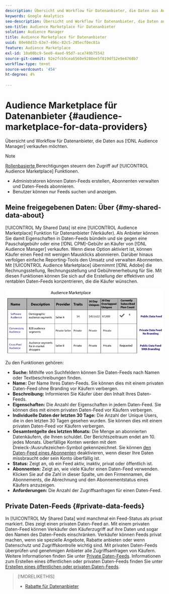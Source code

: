 ```yaml
---
description: Übersicht und Workflow für Datenanbieter, die Daten aus Audience Manager verkaufen möchten.
keywords: Google Analytics
seo-description: Übersicht und Workflow für Datenanbieter, die Daten aus Audience Manager verkaufen möchten.
seo-title: Audience Marketplace für Datenanbieter
solution: Audience Manager
title: Audience Marketplace für Datenanbieter
uuid: 80e60d33-63e7-496c-82c5-205ecf0ec03a
feature: Audience Marketplace
exl-id: 10a00bc9-5ee0-4aed-95d7-ace749b75542
source-git-commit: 92e2fcb5cea6560e9288ee5f819df52e9e4768b7
workflow-type: tm+mt
source-wordcount: '454'
ht-degree: 4%

---
```


# Audience Marketplace für Datenanbieter {#audience-marketplace-for-data-providers}

Übersicht und Workflow für Datenanbieter, die Daten aus [!DNL Audience Manager] verkaufen möchten.

<!-- c_marketplace_provider.xml -->

>[!NOTE]
>
>[Rollenbasierte ](../../../reporting/reports-dashboard.md) Berechtigungen steuern den Zugriff auf  [!UICONTROL Audience Marketplace] Funktionen.
>
>* Administratoren können Daten-Feeds erstellen, Abonnenten verwalten und Daten-Feeds abonnieren.
>* Benutzer können nur Feeds suchen und anzeigen.


## Meine freigegebenen Daten: Über {#my-shared-data-about}

[!UICONTROL My Shared Data] ist eine  [!UICONTROL Audience Marketplace] Funktion für Datenanbieter (Verkäufer). Als Anbieter können Sie damit Eigenschaften in Daten-Feeds bündeln und sie gegen eine Pauschalgebühr oder eine [!DNL CPM]-Gebühr an Käufer von [!DNL Audience Manager] verkaufen. Wenn diese Option aktiviert ist, können Käufer einen Feed mit wenigen Mausklicks abonnieren. Darüber hinaus verfolgen einfache Reporting-Tools den Umsatz und verwalten Abonnenten. Mit [!UICONTROL Audience Marketplace] übernimmt [!DNL Adobe] die Rechnungsstellung, Rechnungsstellung und Gebührenerhebung für Sie. Mit diesen Funktionen können Sie sich auf die Erstellung der effektiven und rentablen Daten-Feeds konzentrieren, die die Käufer wünschen.

![](assets/seller_marketplace.png)

<!-- c_myshared_data.xml -->

Zu den Funktionen gehören:

* **Suche:** Mithilfe von Suchfeldern können Sie Daten-Feeds nach Namen oder Textbeschreibungen finden.
* **Name:** Der Name Ihres Daten-Feeds. Sie können dies mit einem privaten Daten-Feed ohne Branding vor Käufern verbergen.
* **Beschreibung:** Informieren Sie Käufer über den Inhalt Ihres Daten-Feeds.
* **Eigenschaften:** Die Anzahl der Eigenschaften in jedem Daten-Feed. Sie können dies mit einem privaten Daten-Feed vor Käufern verbergen.
* **Individuelle Daten der letzten 30 Tage:** Die Anzahl der Unique Users, die in den letzten 30 Tagen gesehen wurden. Sie können dies mit einem privaten Daten-Feed vor Käufern verbergen.
* **Gesamtentgelte des letzten Monats:** Die Menge an abonnierten Datenkäufern, die Ihnen schuldet. Der Berichtszeitraum endet am 10. jedes Monats. Überfällige Konten werden mit dem Dreieck-/Ausrufezeichen-Symbol gekennzeichnet. Sie können [den Daten-Feed eines Abonnenten](../../../features/audience-marketplace/marketplace-data-providers/marketplace-create-manage-feeds.md#deactivate-data-feed) deaktivieren, wenn dieser Ihre Daten missbraucht oder sein Konto überfällig ist.
* **Status:**  Zeigt an, ob ein Feed aktiv, inaktiv, privat oder öffentlich ist.
* **Abonnenten:** Zeigt an, wie viele Käufer einen Daten-Feed verwenden. Klicken Sie auf die Zahl in dieser Spalte, um den Firmennamen, die Abonnements, die Abrechnung und den Abonnementstatus eines Käufers anzuzeigen.
* **Anforderungen:** Die Anzahl der Zugriffsanfragen für einen Daten-Feed.

## Private Daten-Feeds {#private-data-feeds}

In [!UICONTROL My Shared Data] wird manchmal ein Feed-Status als privat markiert. Dies zeigt einen privaten Daten-Feed an. Mit einem privaten Daten-Feed können Verkäufer den Käuferzugriff auf ihre Daten und sogar den Namen des Daten-Feeds einschränken. Verkäufer können Feeds privat machen, wenn sie spezielle Angebote, Rabatte anbieten oder wenn Datenschutz und Zugriffskontrolle wichtig sind. Mit privaten Daten-Feeds überprüfen und genehmigen Anbieter alle Zugriffsanfragen von Käufern. Weitere Informationen finden Sie unter [Private Daten-Feeds](../../../features/audience-marketplace/marketplace-private-feeds.md). Informationen zum Erstellen eines öffentlichen oder privaten Daten-Feeds finden Sie unter [Erstellen eines öffentlichen oder privaten Daten-Feeds](../../../features/audience-marketplace/marketplace-data-providers/marketplace-create-manage-feeds.md#create-public-private-data-feed).

>[!MORELIKETHIS]
>
>* [Rabatte für Datenanbieter](../../../features/audience-marketplace/marketplace-data-providers/marketplace-create-manage-feeds.md#discounts)

